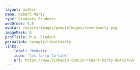 ```yaml
---
layout: author
name: Robert Marty
type: Graduate Students
webOrder: 4.0
avatar: /assets/images/peopleImages/robertmarty.png
imageMask: 0
profTitle: M.A. Student
permalink: /people/robertmarty
links:
  - label: 'Website'
    icon: 'fas fa-fw fa-link'
    url: https://www.linkedin.com/in/robert-marty-86442769/
---
```

